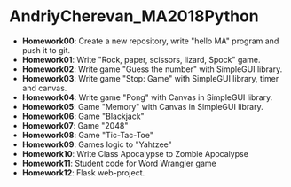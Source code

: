 # AndriyCherevan_MA2018Python

* <b>Homework00</b>: Create a new repository, write "hello MA" program and push it to git.
* <b>Homework01</b>: Write "Rock, paper, scissors, lizard, Spock" game.
* <b>Homework02</b>: Write game "Guess the number" with SimpleGUI library.
* <b>Homework03</b>: Write game "Stop: Game" with SimpleGUI library, timer and canvas.
* <b>Homework04</b>: Write game "Pong" with Canvas in SimpleGUI library.
* <b>Homework05</b>: Game "Memory" with Canvas in SimpleGUI library.
* <b>Homework06</b>: Game "Blackjack"
* <b>Homework07</b>: Game "2048"
* <b>Homework08</b>: Game "Tic-Tac-Toe"
* <b>Homework09</b>: Games logic to "Yahtzee"
* <b>Homework10</b>: Write Class Apocalypse to Zombie Apocalypse
* <b>Homework11</b>: Student code for Word Wrangler game
* <b>Homework12</b>: Flask web-project.
